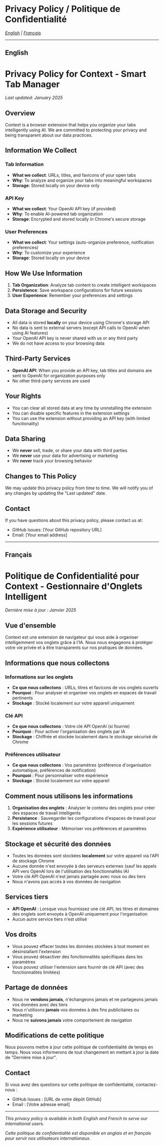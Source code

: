 # Privacy Policy / Politique de Confidentialité

*[English](#english) | [Français](#français)*

---

## English

# Privacy Policy for Context - Smart Tab Manager

*Last updated: January 2025*

## Overview
Context is a browser extension that helps you organize your tabs intelligently using AI. We are committed to protecting your privacy and being transparent about our data practices.

## Information We Collect

### Tab Information
- **What we collect**: URLs, titles, and favicons of your open tabs
- **Why**: To analyze and organize your tabs into meaningful workspaces
- **Storage**: Stored locally on your device only

### API Key
- **What we collect**: Your OpenAI API key (if provided)
- **Why**: To enable AI-powered tab organization
- **Storage**: Encrypted and stored locally in Chrome's secure storage

### User Preferences
- **What we collect**: Your settings (auto-organize preference, notification preferences)
- **Why**: To customize your experience
- **Storage**: Stored locally on your device

## How We Use Information
1. **Tab Organization**: Analyze tab content to create intelligent workspaces
2. **Persistence**: Save workspace configurations for future sessions
3. **User Experience**: Remember your preferences and settings

## Data Storage and Security
- All data is stored **locally** on your device using Chrome's storage API
- No data is sent to external servers (except API calls to OpenAI when using AI features)
- Your OpenAI API key is never shared with us or any third party
- We do not have access to your browsing data

## Third-Party Services
- **OpenAI API**: When you provide an API key, tab titles and domains are sent to OpenAI for organization purposes only
- No other third-party services are used

## Your Rights
- You can clear all stored data at any time by uninstalling the extension
- You can disable specific features in the extension settings
- You can use the extension without providing an API key (with limited functionality)

## Data Sharing
- We **never** sell, trade, or share your data with third parties
- We **never** use your data for advertising or marketing
- We **never** track your browsing behavior

## Changes to This Policy
We may update this privacy policy from time to time. We will notify you of any changes by updating the "Last updated" date.

## Contact
If you have questions about this privacy policy, please contact us at:
- GitHub Issues: [Your GitHub repository URL]
- Email: [Your email address]

---

## Français

# Politique de Confidentialité pour Context - Gestionnaire d'Onglets Intelligent

*Dernière mise à jour : Janvier 2025*

## Vue d'ensemble
Context est une extension de navigateur qui vous aide à organiser intelligemment vos onglets grâce à l'IA. Nous nous engageons à protéger votre vie privée et à être transparents sur nos pratiques de données.

## Informations que nous collectons

### Informations sur les onglets
- **Ce que nous collectons** : URLs, titres et favicons de vos onglets ouverts
- **Pourquoi** : Pour analyser et organiser vos onglets en espaces de travail pertinents
- **Stockage** : Stocké localement sur votre appareil uniquement

### Clé API
- **Ce que nous collectons** : Votre clé API OpenAI (si fournie)
- **Pourquoi** : Pour activer l'organisation des onglets par IA
- **Stockage** : Chiffrée et stockée localement dans le stockage sécurisé de Chrome

### Préférences utilisateur
- **Ce que nous collectons** : Vos paramètres (préférence d'organisation automatique, préférences de notification)
- **Pourquoi** : Pour personnaliser votre expérience
- **Stockage** : Stocké localement sur votre appareil

## Comment nous utilisons les informations
1. **Organisation des onglets** : Analyser le contenu des onglets pour créer des espaces de travail intelligents
2. **Persistance** : Sauvegarder les configurations d'espaces de travail pour les sessions futures
3. **Expérience utilisateur** : Mémoriser vos préférences et paramètres

## Stockage et sécurité des données
- Toutes les données sont stockées **localement** sur votre appareil via l'API de stockage Chrome
- Aucune donnée n'est envoyée à des serveurs externes (sauf les appels API vers OpenAI lors de l'utilisation des fonctionnalités IA)
- Votre clé API OpenAI n'est jamais partagée avec nous ou des tiers
- Nous n'avons pas accès à vos données de navigation

## Services tiers
- **API OpenAI** : Lorsque vous fournissez une clé API, les titres et domaines des onglets sont envoyés à OpenAI uniquement pour l'organisation
- Aucun autre service tiers n'est utilisé

## Vos droits
- Vous pouvez effacer toutes les données stockées à tout moment en désinstallant l'extension
- Vous pouvez désactiver des fonctionnalités spécifiques dans les paramètres
- Vous pouvez utiliser l'extension sans fournir de clé API (avec des fonctionnalités limitées)

## Partage de données
- Nous ne **vendons jamais**, n'échangeons jamais et ne partageons jamais vos données avec des tiers
- Nous n'utilisons **jamais** vos données à des fins publicitaires ou marketing
- Nous ne **suivons jamais** votre comportement de navigation

## Modifications de cette politique
Nous pouvons mettre à jour cette politique de confidentialité de temps en temps. Nous vous informerons de tout changement en mettant à jour la date de "Dernière mise à jour".

## Contact
Si vous avez des questions sur cette politique de confidentialité, contactez-nous :
- GitHub Issues : [URL de votre dépôt GitHub]
- Email : [Votre adresse email]

---

*This privacy policy is available in both English and French to serve our international users.*

*Cette politique de confidentialité est disponible en anglais et en français pour servir nos utilisateurs internationaux.*
